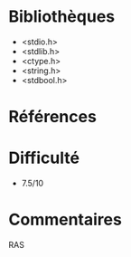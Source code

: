 # Bibliothèques

-   <stdio.h>
-   <stdlib.h>
-   <ctype.h>
-   <string.h>
-   <stdbool.h>

# Références

# Difficulté

-   7.5/10

# Commentaires

RAS
